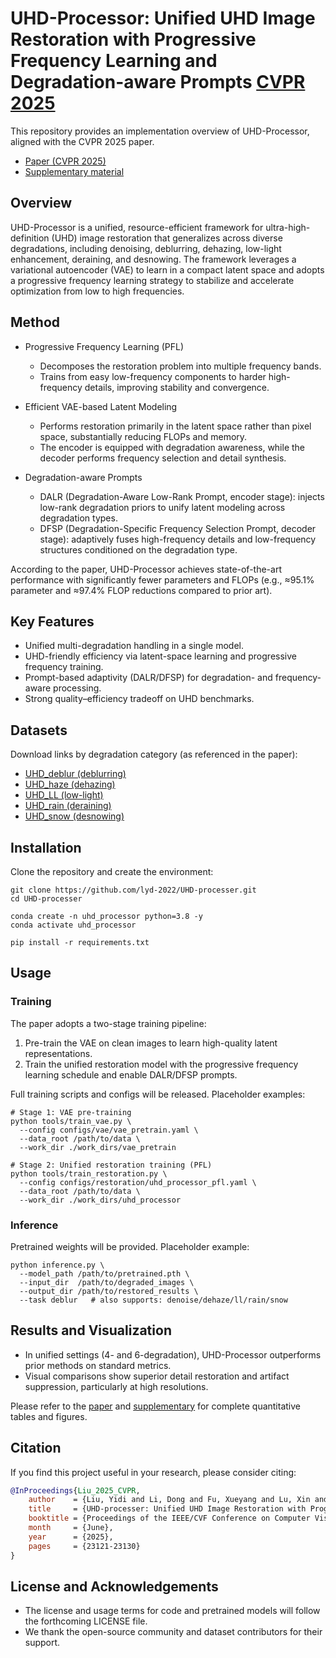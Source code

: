 # UHD-Processor: Unified UHD Image Restoration with Progressive Frequency Learning and Degradation-aware Prompts [CVPR 2025](https://openaccess.thecvf.com/content/CVPR2025/papers/Liu_UHD-processer_Unified_UHD_Image_Restoration_with_Progressive_Frequency_Learning_and_CVPR_2025_paper.pdf)

This repository provides an implementation overview of UHD-Processor, aligned with the CVPR 2025 paper.
- [Paper (CVPR 2025)](https://openaccess.thecvf.com/content/CVPR2025/papers/Liu_UHD-processer_Unified_UHD_Image_Restoration_with_Progressive_Frequency_Learning_and_CVPR_2025_paper.pdf)
- [Supplementary material](https://openaccess.thecvf.com/content/CVPR2025/supplemental/Liu_UHD-processer_Unified_UHD_CVPR_2025_supplemental.pdf)

## Overview
UHD-Processor is a unified, resource-efficient framework for ultra-high-definition (UHD) image restoration that generalizes across diverse degradations, including denoising, deblurring, dehazing, low-light enhancement, deraining, and desnowing. The framework leverages a variational autoencoder (VAE) to learn in a compact latent space and adopts a progressive frequency learning strategy to stabilize and accelerate optimization from low to high frequencies.

## Method
- Progressive Frequency Learning (PFL)
  - Decomposes the restoration problem into multiple frequency bands.
  - Trains from easy low-frequency components to harder high-frequency details, improving stability and convergence.

- Efficient VAE-based Latent Modeling
  - Performs restoration primarily in the latent space rather than pixel space, substantially reducing FLOPs and memory.
  - The encoder is equipped with degradation awareness, while the decoder performs frequency selection and detail synthesis.

- Degradation-aware Prompts
  - DALR (Degradation-Aware Low-Rank Prompt, encoder stage): injects low-rank degradation priors to unify latent modeling across degradation types.
  - DFSP (Degradation-Specific Frequency Selection Prompt, decoder stage): adaptively fuses high-frequency details and low-frequency structures conditioned on the degradation type.

According to the paper, UHD-Processor achieves state-of-the-art performance with significantly fewer parameters and FLOPs (e.g., ≈95.1% parameter and ≈97.4% FLOP reductions compared to prior art).

## Key Features
- Unified multi-degradation handling in a single model.
- UHD-friendly efficiency via latent-space learning and progressive frequency training.
- Prompt-based adaptivity (DALR/DFSP) for degradation- and frequency-aware processing.
- Strong quality–efficiency tradeoff on UHD benchmarks.

## Datasets
Download links by degradation category (as referenced in the paper):

- [UHD_deblur (deblurring)](https://drive.google.com/file/d/1-RCHHPMh95Pnm0Wj773QvKpNm9WoZV9l/view?usp=sharing)
- [UHD_haze (dehazing)](https://drive.google.com/file/d/10dFZZMep3k2p3r8houGkKevTw3XaVrtq/view?usp=sharing)
- [UHD_LL (low-light)](https://drive.google.com/file/d/1O31UC6MJ3pHOIPLzXlqHqvcIwgfy18_f/view?usp=sharing)
- [UHD_rain (deraining)](https://drive.google.com/file/d/1jkBnyVKND-f5WZ4mn8c7tnKPekB2qsxJ/view?usp=sharing)
- [UHD_snow (desnowing)](https://drive.google.com/file/d/1rsn-S5EDKo5yw-wlxCjrudx7ih056Ro8/view?usp=sharing)



## Installation
Clone the repository and create the environment:

```
git clone https://github.com/lyd-2022/UHD-processer.git
cd UHD-processer

conda create -n uhd_processor python=3.8 -y
conda activate uhd_processor

pip install -r requirements.txt
```

## Usage
### Training
The paper adopts a two-stage training pipeline:
1) Pre-train the VAE on clean images to learn high-quality latent representations.
2) Train the unified restoration model with the progressive frequency learning schedule and enable DALR/DFSP prompts.

Full training scripts and configs will be released. Placeholder examples:

```
# Stage 1: VAE pre-training
python tools/train_vae.py \
  --config configs/vae/vae_pretrain.yaml \
  --data_root /path/to/data \
  --work_dir ./work_dirs/vae_pretrain

# Stage 2: Unified restoration training (PFL)
python tools/train_restoration.py \
  --config configs/restoration/uhd_processor_pfl.yaml \
  --data_root /path/to/data \
  --work_dir ./work_dirs/uhd_processor
```

### Inference
Pretrained weights will be provided. Placeholder example:

```
python inference.py \
  --model_path /path/to/pretrained.pth \
  --input_dir  /path/to/degraded_images \
  --output_dir /path/to/restored_results \
  --task deblur   # also supports: denoise/dehaze/ll/rain/snow
```

## Results and Visualization
- In unified settings (4- and 6-degradation), UHD-Processor outperforms prior methods on standard metrics.
- Visual comparisons show superior detail restoration and artifact suppression, particularly at high resolutions.

Please refer to the [paper](https://openaccess.thecvf.com/content/CVPR2025/papers/Liu_UHD-processer_Unified_UHD_Image_Restoration_with_Progressive_Frequency_Learning_and_CVPR_2025_paper.pdf) and [supplementary](https://openaccess.thecvf.com/content/CVPR2025/supplemental/Liu_UHD-processer_Unified_UHD_CVPR_2025_supplemental.pdf) for complete quantitative tables and figures.

## Citation
If you find this project useful in your research, please consider citing:

```bibtex
@InProceedings{Liu_2025_CVPR,
    author    = {Liu, Yidi and Li, Dong and Fu, Xueyang and Lu, Xin and Huang, Jie and Zha, Zheng-Jun},
    title     = {UHD-processer: Unified UHD Image Restoration with Progressive Frequency Learning and Degradation-aware Prompts},
    booktitle = {Proceedings of the IEEE/CVF Conference on Computer Vision and Pattern Recognition (CVPR)},
    month     = {June},
    year      = {2025},
    pages     = {23121-23130}
}
```

## License and Acknowledgements
- The license and usage terms for code and pretrained models will follow the forthcoming LICENSE file.
- We thank the open-source community and dataset contributors for their support.